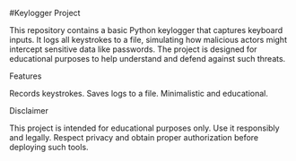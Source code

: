 #Keylogger Project

This repository contains a basic Python keylogger that captures keyboard inputs. It logs all keystrokes to a file, simulating how malicious actors might intercept sensitive data like passwords. The project is designed for educational purposes to help understand and defend against such threats.

Features


Records keystrokes.
Saves logs to a file.
Minimalistic and educational.


Disclaimer

This project is intended for educational purposes only. Use it responsibly and legally. Respect privacy and obtain proper authorization before deploying such tools.

